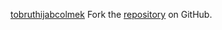 [tobruthijabcolmek](https://tobruthijabcolmek.pages.dev)
Fork the [repository](https://github.com/ceriguna) on GitHub.